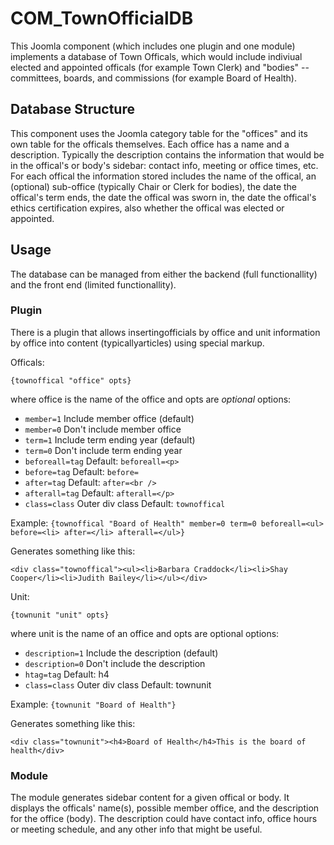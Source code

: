 # COM_TownOfficialDB

This Joomla component (which includes one plugin and one module) implements a 
database of Town Officals, which would include indiviual elected and appointed 
officals (for example Town Clerk) and "bodies" -- committees, boards, and 
commissions (for example Board of Health).

## Database Structure

This component uses the Joomla category table for the "offices" and its own 
table for the officals themselves.  Each office has a name and a description. 
Typically the description contains the information that would be in the 
offical's or body's sidebar: contact info, meeting or office times, etc. For 
each offical the information stored includes the name of the offical, an 
(optional) sub-office (typically Chair or Clerk for bodies), the date the 
offical's term ends, the date the offical was sworn in, the date the offical's 
ethics certification expires, also whether the offical was elected or 
appointed.

## Usage

The database can be managed from either the backend (full functionallity) and 
the front end (limited functionallity).  

### Plugin

There is a plugin that allows 
insertingofficials by office and unit information by office into content 
(typicallyarticles) using special markup.

Officals:

`{townoffical "office" opts}`

where office is the name of the office and opts are *optional* options:

-  `member=1`   Include member office (default)
-  `member=0`   Don't include member office
-  `term=1`     Include term ending year (default)
-  `term=0`     Don't include term ending year
-  `beforeall=tag` Default: `beforeall=<p>`
-  `before=tag` Default: `before=`
-  `after=tag`  Default: `after=<br />`
-  `afterall=tag` Default: `afterall=</p>`
-  `class=class` Outer div class Default: `townoffical`

Example:   `{townoffical "Board of Health"
                  member=0 term=0 beforeall=<ul>
                  before=<li> after=</li>
                  afterall=</ul>}`

Generates something like this:

`<div class="townoffical"><ul><li>Barbara Craddock</li><li>Shay Cooper</li><li>Judith Bailey</li></ul></div>`

Unit:

`{townunit "unit" opts}`

where unit is the name of an office and opts are optional options:

- `description=1` Include the description (default)
- `description=0` Don't include the description
- `htag=tag` Default: h4
- `class=class` Outer div class Default: townunit

Example: `{townunit "Board of Health"}`


Generates something like this:

`<div class="townunit"><h4>Board of Health</h4>This is the board of health</div>`

### Module

The module generates sidebar content for a given offical or body.  It displays 
the officals' name(s), possible member office, and the description for the 
office (body).  The description could have contact info, office hours or 
meeting schedule, and any other info that might be useful.
